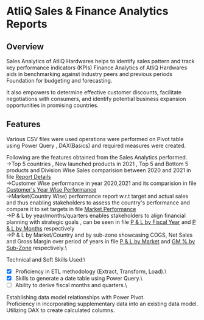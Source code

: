 # AtliQ Sales & Finance Analytics Reports

## Overview

Sales Analytics of AtliQ Hardwares helps to identify sales pattern and track key performance indicators (KPIs)
Finance Analytics of AtliQ Hardwares aids in benchmarking against industry peers and previous periods Foundation for budgeting and forecasting.

It also empowers to determine effective customer discounts, facilitate negotiations with consumers, and identify potential business expansion opportunities in promising countries.

## Features
Various CSV files were used operations were performed on Pivot table using Power Query , DAX(Basics) and required measures were created.

Following are the features obtained from the Sales Analytics performed.\
->Top 5 countries , New launched products in 2021 , Top 5 and Bottom 5 products and Division Wise Sales comparision between 2020 and 2021 in file <a href = "report_templates.pdf">Report Details </a>\
->Customer Wise performance in year 2020,2021 and its comparision in file <a href = "Customer wise performance.pdf">Customer's Year Wise Performance </a>\
->Market(Country Wise) performance report w.r.t target and actual sales and thus enabling stakeholders to assess the country's performance and compare it to set targets in file <a href = "Market Performance VS Target.pdf">Market Performance </a> \
->P & L by year/months/quarters enables stakeholders to align financial planning with strategic goals , can be seen in file <a href = "P & L by FIscal Year.pdf">P & L by Fiscal Year</a> and <a href = "P & L by Months.pdf">P & L by Months</a> respectively\
->P & L by Market/Country and by sub-zone showcasing COGS, Net Sales and Gross Margin over period of years in file  <a href = "P & L by market.pdf">P & L by Market</a> and <a href = "GM % by sub-zone.pdf">GM % by Sub-Zone</a> respectively.\

Technical and Soft Skills Used:\
- [x] Proficiency in ETL methodology (Extract, Transform, Load).\
- [x] Skills to generate a date table using Power Query.\
- [ ] Ability to derive fiscal months and quarters.\

 Establishing data model relationships with Power Pivot.\
 Proficiency in incorporating supplementary data into an existing data model.\
 Utilizing DAX to create calculated columns.








